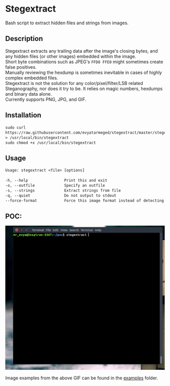 # Stegextract
Bash script to extract hidden files and strings from images.

## Description
Stegextract extracts any trailing data after the image's closing bytes, and any hidden files (or other images) embedded within the image.<br>
Short byte combinations such as JPEG's `FFD8 FFE0` might sometimes create false positives.<br>
Manually reviewing the hexdump is sometimes inevitable in cases of highly complex embedded files.<br>
Stegextract is not the solution for any color/pixel/filter/LSB related Steganography, nor does it try to be. It
relies on magic numbers, hexdumps and binary data alone.<br>
Currently supports PNG, JPG, and GIF.

## Installation
```
sudo curl https://raw.githubusercontent.com/evyatarmeged/stegextract/master/stegextract > /usr/local/bin/stegextract
sudo chmod +x /usr/local/bin/stegextract
```

## Usage
```
Usage: stegextract <file> [options]

-h, --help                Print this and exit
-o, --outfile             Specify an outfile
-s, --strings             Extract strings from file
-q, --quiet               Do not output to stdout
--force-format            Force this image format instead of detecting
```

## POC:
![poc](poc.gif)

Image examples from the above GIF can be found in the [examples](https://github.com/evyatarmeged/stegextract/tree/master/examples) folder.
